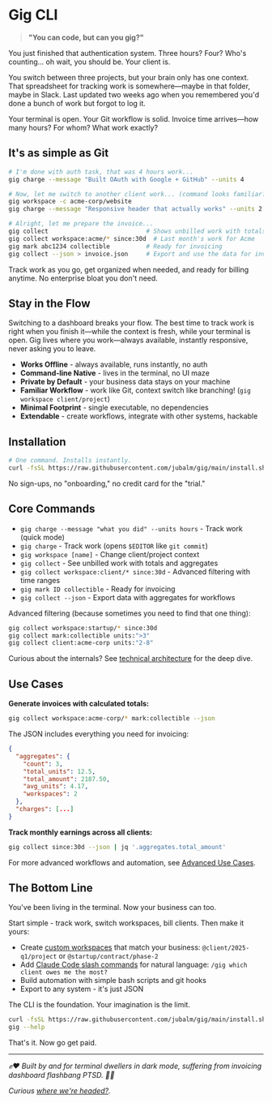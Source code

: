 # Gig CLI

> **"You can code, but can you gig?"**

You just finished that authentication system. Three hours? Four? Who's counting... oh wait, you should be. Your client is.

You switch between three projects, but your brain only has one context. That spreadsheet for tracking work is somewhere—maybe in that folder, maybe in Slack. Last updated two weeks ago when you remembered you'd done a bunch of work but forgot to log it.

Your terminal is open. Your Git workflow is solid. Invoice time arrives—how many hours? For whom? What work exactly?

## It's as simple as Git

```bash
# I'm done with auth task, that was 4 hours work...
gig charge --message "Built OAuth with Google + GitHub" --units 4

# Now, let me switch to another client work... (command looks familiar?)
gig workspace -c acme-corp/website
gig charge --message "Responsive header that actually works" --units 2.5

# Alright, let me prepare the invoice...
gig collect                           # Shows unbilled work with totals
gig collect workspace:acme/* since:30d  # Last month's work for Acme
gig mark abc1234 collectible          # Ready for invoicing
gig collect --json > invoice.json     # Export and use the data for invoicing workflow
```

Track work as you go, get organized when needed, and ready for billing anytime. No enterprise bloat you don't need.

## Stay in the Flow

Switching to a dashboard breaks your flow. The best time to track work is right when you finish it—while the context is fresh, while your terminal is open. Gig lives where you work—always available, instantly responsive, never asking you to leave.

- **Works Offline** - always available, runs instantly, no auth
- **Command-line Native** - lives in the terminal, no UI maze
- **Private by Default** - your business data stays on your machine
- **Familiar Workflow** - work like Git, context switch like branching! (`gig workspace client/project`)
- **Minimal Footprint** - single executable, no dependencies
- **Extendable** - create workflows, integrate with other systems, hackable

## Installation

```bash
# One command. Installs instantly.
curl -fsSL https://raw.githubusercontent.com/jubalm/gig/main/install.sh | sh
```

No sign-ups, no "onboarding," no credit card for the "trial."

## Core Commands

- `gig charge --message "what you did" --units hours` - Track work (quick mode)
- `gig charge` - Track work (opens `$EDITOR` like `git commit`)
- `gig workspace [name]` - Change client/project context
- `gig collect` - See unbilled work with totals and aggregates
- `gig collect workspace:client/* since:30d` - Advanced filtering with time ranges
- `gig mark ID collectible` - Ready for invoicing
- `gig collect --json` - Export data with aggregates for workflows

Advanced filtering (because sometimes you need to find that one thing):
```bash
gig collect workspace:startup/* since:30d
gig collect mark:collectible units:">3"
gig collect client:acme-corp units:"2-8"
```

Curious about the internals? See [technical architecture](docs/TECHNICAL.md) for the deep dive.

## Use Cases

**Generate invoices with calculated totals:**
```bash
gig collect workspace:acme-corp/* mark:collectible --json
```

The JSON includes everything you need for invoicing:

```json
{
  "aggregates": {
    "count": 3,
    "total_units": 12.5,
    "total_amount": 2187.50,
    "avg_units": 4.17,
    "workspaces": 2
  },
  "charges": [...]
}
```

**Track monthly earnings across all clients:**
```bash
gig collect since:30d --json | jq '.aggregates.total_amount'
```

For more advanced workflows and automation, see [Advanced Use Cases](docs/ADVANCED_USE_CASES.md).

## The Bottom Line

You've been living in the terminal. Now your business can too.

Start simple - track work, switch workspaces, bill clients. Then make it yours:

- Create [custom workspaces](docs/ADVANCED_USE_CASES.md#custom-context-patterns) that match your business: `@client/2025-q1/project` or `@startup/contract/phase-2`
- Add [Claude Code slash commands](docs/ADVANCED_USE_CASES.md#claude-code-integration) for natural language: `/gig which client owes me the most?`
- Build automation with simple bash scripts and git hooks
- Export to any system - it's just JSON

The CLI is the foundation. Your imagination is the limit.

```bash
curl -fsSL https://raw.githubusercontent.com/jubalm/gig/main/install.sh | sh
gig --help
```

That's it. Now go get paid.

---

*✊❤️ Built by and for terminal dwellers in dark mode, suffering from invoicing dashboard flashbang PTSD. 🫡🙏*

*Curious [where we're headed?](docs/VISION.md).*
